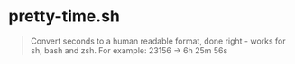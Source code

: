 # pretty-time.sh
> Convert seconds to a human readable format, done right - works for sh, bash and zsh. For example: 23156 → 6h 25m 56s
